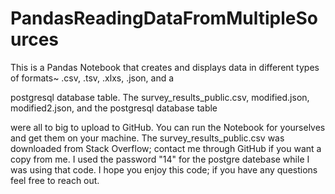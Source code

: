 # PandasReadingDataFromMultipleSources

This is a Pandas Notebook that creates and displays data in different types of formats~ .csv, .tsv, .xlxs, .json, and a 

postgresql database table.  The survey_results_public.csv, modified.json, modified2.json, and the postgresql database table 

were all to big to upload to GitHub. You can run the Notebook for yourselves and get them on your machine. The survey_results_public.csv was downloaded from Stack Overflow; contact me through GitHub if you want a copy from me.  I used the password "14" for the postgre datebase while I was using that code.  I hope you enjoy this code; if you have any questions feel free to reach out.
